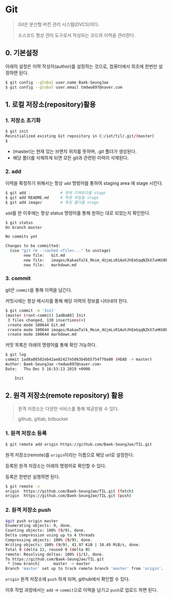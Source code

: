 # Git

> Git은 분산형 버전 관리 시스템(DVCS)이다.
>
> 소스코드 형상 관리 도구로서 작성되는 코드의 이력을 관리한다.

## 0. 기본설정

아래의 설정은 이력 작성자(author)를 설정하는 것으로, 컴퓨터에서 최초에 한번만 설정하면 된다.

```bash
$ git config --global user.name Baek-SeungJae
$ git config --global user.email tmdwo897@naver.com

```



## 1. 로컬 저장소(repository)활용

### 1. 저장소 초기화

```bash
$ git init
Reinitialized existing Git repository in C:/iot/til/.git/(master)
$  
```

* (master)는 현재 있는 브랜치 위치를 뜻하며, .git 폴더가 생성된다.
* 해당 폴더를 삭제하게 되면 모든 git과 관련된 이력이 삭제된다.

### 2. add

이력을 확정하기 위해서는 항상 `add` 명령어를 통하여 staging area 에 stage 시킨다.

```bash
$ git add .				# 현재 디렉토리를 stage
$ git add README.md		# 특정 파일을 stage
$ git add image/		# 특정 폴더를 stage
```

`add`를 한 이후에는 항상 status 명령어를 통해 원하는 대로 되었는지 확인한다.

```bash
$ git status
On branch master

No commits yet

Changes to be committed:
  (use "git rm --cached <file>..." to unstage)
        new file:   Git.md
        new file:   images/KakaoTalk_Moim_4UjmLsR1AohJhEmSqqNZkX7uHKU0kp.jpg
        new file:   markdown.md
```

### 3. commit

git은 `commit`을 통해 이력을 남긴다.

커밋시에는 항상 메시지를 통해 해당 이력의 정보를 나타내야 한다.

```bash
$ git commit -m 'Init'
[master (root-commit) 1ad8a88] Init
 3 files changed, 130 insertions(+)
 create mode 100644 Git.md
 create mode 100644 images/KakaoTalk_Moim_4UjmLsR1AohJhEmSqqNZkX7uHKU0kp.jpg
 create mode 100644 markdown.md

```

커밋 목록은 아래의 명령어를 통해 확인 가능하다.

```bash
$ git log
commit 1ad8a88502eb42ae82427e5063b4bb5754f79a00 (HEAD -> master)
Author: Baek-SeungJae <tmdwo897@naver.com>
Date:   Thu Dec 5 16:53:13 2019 +0900

    Init

```

## 2. 원격 저장소(remote repository) 활용

> 원격 저장소는 다양한 서비스를 통해 제공받을 수 있다.
>
> github, gitlab, bitbucket

### 1. 원격 저장소 등록

```bash
$ git remote add origin https://github.com/Baek-SeungJae/TIL.git
```

원격 저장소(remote)를 `origin`이라는 이름으로 해당 url로 설정한다.

등록된 원격 저장소는 아래의 명령어로 확인할 수 있다.

등록은 한번만 실행하면 된다.

```bash
$ git remote -v
origin  https://github.com/Baek-SeungJae/TIL.git (fetch)
origin  https://github.com/Baek-SeungJae/TIL.git (push)

```

### 2. 원격 저장소 push

```bash
$git push origin master
Enumerating objects: 9, done.
Counting objects: 100% (9/9), done.
Delta compression using up to 4 threads
Compressing objects: 100% (9/9), done.
Writing objects: 100% (9/9), 41.97 KiB | 10.49 MiB/s, done.
Total 9 (delta 1), reused 0 (delta 0)
remote: Resolving deltas: 100% (1/1), done.
To https://github.com/Baek-SeungJae/TIL.git
 * [new branch]      master -> master
Branch 'master' set up to track remote branch 'master' from 'origin'.
```

`origin` 원격 저장소에 `push` 하게 되며, github에서 확인할 수 있다.

이후 작업 과정에서는 `add` -> `commit`으로 이력을 남기고 `push`로 업로드 하면 된다.

